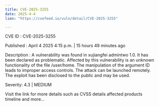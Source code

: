 ```yaml
---
title: CVE-2025-3255
date: 2025-4-4
lien: "https://cvefeed.io/vuln/detail/CVE-2025-3255"

---
```


CVE ID : CVE-2025-3255

Published :  April 4
2025
4:15 p.m. | 15 hours
49 minutes ago

Description : A vulnerability was found in xujiangfei admintwo 1.0. It has been declared as problematic. Affected by this vulnerability is an unknown functionality of the file /user/home. The manipulation of the argument ID leads to improper access controls. The attack can be launched remotely. The exploit has been disclosed to the public and may be used.

Severity: 4.3 | MEDIUM

Visit the link for more details
such as CVSS details
affected products
timeline
and more...
